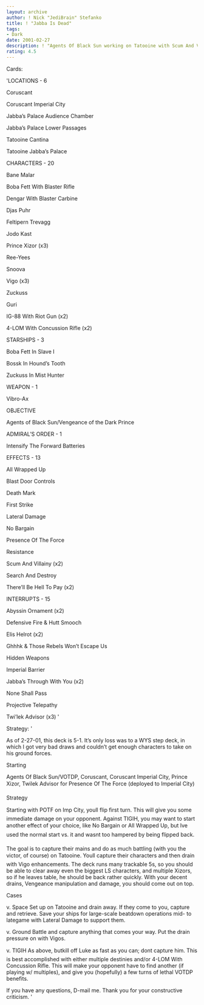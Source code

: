 ```yaml
---
layout: archive
author: ! Nick "JediBrain" Stefanko
title: ! "Jabba Is Dead"
tags:
- Dark
date: 2001-02-27
description: ! "Agents Of Black Sun working on Tatooine with Scum And Villainy."
rating: 4.5
---
```

Cards: 

'LOCATIONS - 6

Coruscant

Coruscant Imperial City

Jabba’s Palace Audience Chamber

Jabba’s Palace Lower Passages

Tatooine Cantina

Tatooine Jabba’s Palace


CHARACTERS - 20

Bane Malar

Boba Fett With Blaster Rifle

Dengar With Blaster Carbine

Djas Puhr

Feltipern Trevagg

Jodo Kast

Prince Xizor (x3)

Ree-Yees

Snoova

Vigo (x3)

Zuckuss

Guri

IG-88 With Riot Gun (x2)

4-LOM With Concussion Rifle (x2)


STARSHIPS - 3

Boba Fett In Slave I

Bossk In Hound’s Tooth

Zuckuss In Mist Hunter


WEAPON - 1

Vibro-Ax


OBJECTIVE

Agents of Black Sun/Vengeance of the Dark Prince


ADMIRAL’S ORDER - 1

Intensify The Forward Batteries


EFFECTS - 13

All Wrapped Up

Blast Door Controls

Death Mark

First Strike

Lateral Damage

No Bargain

Presence Of The Force

Resistance

Scum And Villainy (x2)

Search And Destroy

There’ll Be Hell To Pay (x2)


INTERRUPTS - 15

Abyssin Ornament (x2)

Defensive Fire & Hutt Smooch

Elis Helrot (x2)

Ghhhk & Those Rebels Won’t Escape Us

Hidden Weapons

Imperial Barrier

Jabba’s Through With You (x2)

None Shall Pass

Projective Telepathy

Twi’lek Advisor (x3) '

Strategy: '

As of 2-27-01, this deck is 5-1.  It’s only loss was to a WYS step deck, in which I got very bad draws and couldn’t get enough characters to take on his ground forces.


Starting

Agents Of Black Sun/VOTDP, Coruscant, Coruscant Imperial City, Prince Xizor, Twilek Advisor for Presence Of The Force (deployed to Imperial City)


Strategy

Starting with POTF on Imp City, youll flip first turn.  This will give you some immediate damage on your opponent.  Against TIGIH, you may want to start another effect of your choice, like No Bargain or All Wrapped Up, but Ive used the normal start vs. it and wasnt too hampered by being flipped back.

The goal is to capture their mains and do as much battling (with you the victor, of course) on Tatooine.  Youll capture their characters  and then drain with Vigo enhancements.  The deck runs many trackable 5s, so you should be able to clear away even the biggest LS characters, and multiple Xizors, so if he leaves table, he should be back rather quickly.  With your decent drains, Vengeance manipulation and damage, you should come out on top.


Cases

v. Space Set up on Tatooine and drain away.  If they come to you, capture and retrieve.  Save your ships for large-scale beatdown operations mid- to lategame with Lateral Damage to support them.


v. Ground Battle and capture anything that comes your way.  Put the drain pressure on with Vigos.


v. TIGIH As above, butkill off Luke as fast as you can; dont capture him.  This is best accomplished with either multiple destinies and/or 4-LOM With Concussion Rifle.  This will make your opponent have to find another (if playing w/ multiples), and give you (hopefully) a few turns of lethal VOTDP benefits.


If you have any questions, D-mail me.  Thank you for your constructive criticism.  '